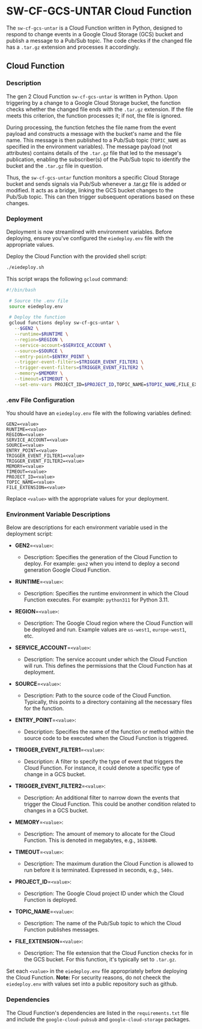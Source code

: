 # SW-CF-GCS-UNTAR Cloud Function

The `sw-cf-gcs-untar` is a Cloud Function written in Python, designed to respond to change events in a Google Cloud Storage (GCS) bucket and publish a message to a Pub/Sub topic. The code checks if the changed file has a `.tar.gz` extension and processes it accordingly.

## Cloud Function
 
### Description

The gen 2 Cloud Function `sw-cf-gcs-untar` is written in Python. Upon triggering by a change to a Google Cloud Storage bucket, the function checks whether the changed file ends with the `.tar.gz` extension. If the file meets this criterion, the function processes it; if not, the file is ignored.

During processing, the function fetches the file name from the event payload and constructs a message with the bucket's name and the file name. This message is then published to a Pub/Sub topic (`TOPIC_NAME` as specified in the environment variables). The message payload (not attributes) contains details of the `.tar.gz` file that led to the message's publication, enabling the subscriber(s) of the Pub/Sub topic to identify the bucket and the `.tar.gz` file in question.

Thus, the `sw-cf-gcs-untar` function monitors a specific Cloud Storage bucket and sends signals via Pub/Sub whenever a .tar.gz file is added or modified. It acts as a bridge, linking the GCS bucket changes to the Pub/Sub topic. This can then trigger subsequent operations based on these changes.

 ### Deployment
 
 Deployment is now streamlined with environment variables. Before deploying, ensure you've configured the `eiedeploy.env` file with the appropriate values.

Deploy the Cloud Function with the provided shell script:
 
 ```bash
 ./eiedeploy.sh
 ```

 This script wraps the following `gcloud` command:
 
 ```bash
 #!/bin/bash

  # Source the .env file
  source eiedeploy.env

  # Deploy the function
  gcloud functions deploy sw-cf-gcs-untar \
    --$GEN2 \
    --runtime=$RUNTIME \
    --region=$REGION \
    --service-account=$SERVICE_ACCOUNT \
    --source=$SOURCE \
    --entry-point=$ENTRY_POINT \
    --trigger-event-filters=$TRIGGER_EVENT_FILTER1 \
    --trigger-event-filters=$TRIGGER_EVENT_FILTER2 \
    --memory=$MEMORY \
    --timeout=$TIMEOUT \
    --set-env-vars PROJECT_ID=$PROJECT_ID,TOPIC_NAME=$TOPIC_NAME,FILE_EXTENSION=$FILE_EXTENSION
 ```

 ### .env File Configuration

 You should have an `eiedeploy.env` file with the following variables defined:

 ```
 GEN2=<value>
 RUNTIME=<value>
 REGION=<value>
 SERVICE_ACCOUNT=<value>
 SOURCE=<value>
 ENTRY_POINT=<value>
 TRIGGER_EVENT_FILTER1=<value>
 TRIGGER_EVENT_FILTER2=<value>
 MEMORY=<value>
 TIMEOUT=<value>
 PROJECT_ID=<value>
 TOPIC_NAME=<value>
 FILE_EXTENSION=<value>
```
Replace `<value>` with the appropriate values for your deployment.

### Environment Variable Descriptions

Below are descriptions for each environment variable used in the deployment script:

- **GEN2**=`<value>`:
  - Description: Specifies the generation of the Cloud Function to deploy. For example: `gen2` when you intend to deploy a second generation Google Cloud Function.
  
- **RUNTIME**=`<value>`:
  - Description: Specifies the runtime environment in which the Cloud Function executes. For example: `python311` for Python 3.11.
  
- **REGION**=`<value>`:
  - Description: The Google Cloud region where the Cloud Function will be deployed and run. Example values are `us-west1`, `europe-west1`, etc.
  
- **SERVICE_ACCOUNT**=`<value>`:
  - Description: The service account under which the Cloud Function will run. This defines the permissions that the Cloud Function has at deployment.
  
- **SOURCE**=`<value>`:
  - Description: Path to the source code of the Cloud Function. Typically, this points to a directory containing all the necessary files for the function.
  
- **ENTRY_POINT**=`<value>`:
  - Description: Specifies the name of the function or method within the source code to be executed when the Cloud Function is triggered.
  
- **TRIGGER_EVENT_FILTER1**=`<value>`:
  - Description: A filter to specify the type of event that triggers the Cloud Function. For instance, it could denote a specific type of change in a GCS bucket.
  
- **TRIGGER_EVENT_FILTER2**=`<value>`:
  - Description: An additional filter to narrow down the events that trigger the Cloud Function. This could be another condition related to changes in a GCS bucket.
  
- **MEMORY**=`<value>`:
  - Description: The amount of memory to allocate for the Cloud Function. This is denoted in megabytes, e.g., `16384MB`.
  
- **TIMEOUT**=`<value>`:
  - Description: The maximum duration the Cloud Function is allowed to run before it is terminated. Expressed in seconds, e.g., `540s`.
  
- **PROJECT_ID**=`<value>`:
  - Description: The Google Cloud project ID under which the Cloud Function is deployed.
  
- **TOPIC_NAME**=`<value>`:
  - Description: The name of the Pub/Sub topic to which the Cloud Function publishes messages.
  
- **FILE_EXTENSION**=`<value>`:
  - Description: The file extension that the Cloud Function checks for in the GCS bucket. For this function, it's typically set to `.tar.gz`.

Set each `<value>` in the `eiedeploy.env` file appropriately before deploying the Cloud Function. **Note:** For security reasons, do not cheeck the `eiedeploy.env` with values set into a public repository such as github.



### Dependencies
 
 The Cloud Function's dependencies are listed in the `requirements.txt` file and include the `google-cloud-pubsub` and `google-cloud-storage` packages.


